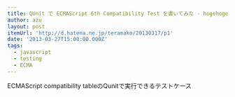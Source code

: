 ```yaml
---
title: QUnit で ECMAScript 6th Compatibility Test を書いてみた - hogehoge @teramako
author: azu
layout: post
itemUrl: 'http://d.hatena.ne.jp/teramako/20130317/p1'
date: '2013-03-27T15:00:00.000Z'
tags:
  - javascript
  - testing
  - ECMA
---
```

ECMAScript compatibility tableのQunitで実行できるテストケース
